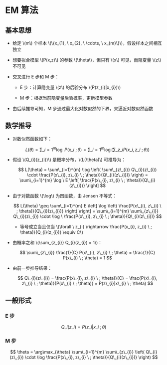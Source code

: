 <script type="text/javascript" src="http://cdn.mathjax.org/mathjax/latest/MathJax.js?config=default"></script>

# EM 算法

## 基本思想

- 给定 \\(m\\) 个样本 \\(\\{x\_{1}, \ x\_{2}, \ \cdots, \ x\_{m}\\}\\)，假设样本之间相互独立

- 想要拟合模型 \\(P(x,z)\\) 的参数 \\(\theta\\)，但只有 \\(x\\) 可见，而隐变量 \\(z\\) 不可见

- 交叉进行 E 步和 M 步：

	- E 步：计算隐变量 \\(z\\) 的后验分布 \\(P(z\_{i}|x\_{i})\\)

	- M 步：根据当前隐变量后验概率，更新模型参数

- 由后续推导可知，M 步通过最大化对数似然的下界，来逼近对数似然函数

## 数学推导

- 对数似然函数如下：

	$$ L(\theta) = \sum\_{i=1}^{m} \log \ P(x\_{i} \ ; \theta) = \sum\_{i=1}^{m} \log \left( \sum\_{z\_{i}} P(x\_{i}, z\_{i} \ ; \theta)\right) $$

- 假设 \\(Q\_{i}(z\_{i})\\) 是概率分布，\\(L(\theta)\\) 可推导为：

	$$ L(\theta) = \sum\_{i=1}^{m} \log \left( \sum\_{z\_{i}} Q\_{i}(z\_{i}) \cdot \frac{P(x\_{i}, z\_{i} \ ; \theta)}{Q\_{i}(z\_{i})} \right) = \sum\_{i=1}^{m} \log \ E \left[ \frac{P(x\_{i}, z\_{i} \ ; \theta)}{Q\_{i}(z\_{i})} \right] $$

- 由于对数函数 \\(\log\\) 为凹函数，由 Jensen 不等式：

	$$ L(\theta) \geq \sum\_{i=1}^{m} E \left[ \log \left( \frac{P(x\_{i}, z\_{i} \ ; \theta)}{Q\_{i}(z\_{i})} \right) \right] = \sum\_{i=1}^{m} \sum\_{z\_{i}} Q\_{i}(z\_{i}) \cdot \log \ \frac{P(x\_{i}, z\_{i} \ ; \theta)}{Q\_{i}(z\_{i})} $$

	- 等号成立当且仅当 \\(\forall \ z\_{i} \rightarrow \frac{P(x\_{i}, z\_{i} \ ; \theta)}{Q\_{i}(z\_{i})} \equiv C\\)

- 由概率之和 \\(\sum\_{z\_{i}} Q\_{i}(z\_{i}) = 1\\)：

	$$ \sum\_{z\_{i}} \frac{1}{C} P(x\_{i}, z\_{i} \ ; \theta) = \frac{1}{C} P(x\_{i} \ ; \theta) = 1 $$

- 由前一步推导结果：

	$$ Q\_{i}(z\_{i}) = \frac{P(x\_{i}, z\_{i} \ ; \theta)}{C} = \frac{P(x\_{i}, z\_{i} \ ; \theta)}{P(x\_{i} \ ; \theta)} = P(z\_{i}|x\_{i} \ ; \theta) $$

## 一般形式

### E 步

$$ Q\_{i}(z\_{i}) = P(z\_{i}|x\_{i} \ ; \theta) $$

### M 步

$$ \theta = \arg\max_{\theta} \sum\_{i=1}^{m} \sum\_{z\_{i}} \left( Q\_{i}(z\_{i}) \cdot \log \frac{P(x\_{i}, z\_{i} \ ; \theta)}{Q\_{i}(z\_{i})} \right) $$